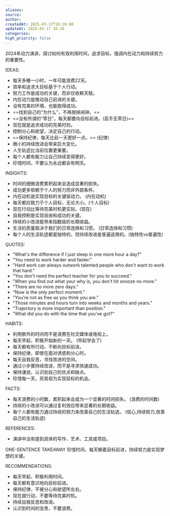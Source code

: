```yaml
---
aliases: 
source: 
author: 
createdAt: 2025-03-17T16:26:00
updateAt: 2025-03-17 16:26
categories: 
high_priority: false
---
```


2024年动力演讲，探讨如何有效利用时间，追求目标，强调内在动力和持续努力的重要性。

IDEAS:

- 每天多睡一小时，一年可能浪费22天。
- 效率和追求大目标基于个人行动。
- 努力工作是成功的关键，而非仅依赖天赋。
- 内在动力是推动自己前进的关键。
- 没有完美的环境，也能取得成功。
- ==找到自己的“为什么”，不再按掉闹钟。==
- ==没有所谓的“零日”，每天都要向目标前进。(高手无零日)==
- 现在就是追求成功的完美时刻。
- 控制分心和欲望，决定自己的行动。
- ==保持纪律，每天比前一天更好一点。==  (纪律)
- 微小的持续改进会带来巨大变化。
- 人生轨迹比当前位置更重要。
- 每个人都有能力让自己持续变得更好。
- 珍惜时间，不要认为永远都会有明天。

INSIGHTS:

- 时间的细微浪费累积起来会造成显著的损失。
- 成功更多依赖于个人的努力而非外部条件。
- 内在动机是实现目标的关键驱动力。 (内在动机)
- 每天都应致力于个人目标，无论大小。(个人目标)
- 现在行动比等待完美时机更实际。(现在)
- 自我控制是实现自由和成功的关键。
- 持续的小改进能带来指数级的长期收益。
- 生活的质量取决于我们的日常选择和习惯。 (日常选择和习惯)
- 每个人的生活轨迹都是独特的，但持续改进是普遍适用的。(独特性vs普遍性)

QUOTES:

- "What's the difference if I just sleep in one more hour a day?"
- "You need to work harder and faster."
- "Hard work can always outwork talented people who don't want to work that hard."
- "You don't need the perfect teacher for you to succeed."
- "When you find out what your why is, you don't hit snooze no more."
- "There are no more zero days."
- "Now is the only perfect moment."
- "You're not as free as you think you are."
- "Those minutes and hours turn into weeks and months and years."
- "Trajectory is more important than position."
- "What did you do with the time that you've got?"

HABITS:

- 利用额外的时间而不是浪费在社交媒体或电视上。
- 每天早起，积极开始新的一天。 (早起学会了)
- 每天都有所行动，不断向目标前进。
- 保持纪律，即使在面对诱惑和分心时。
- 每天自我反思，寻找改进的空间。
- 通过小步骤持续改进，而不是寻求快速成功。
- 保持谦逊，认识到自己的优点和缺点。
- 珍惜每一天，将其视为实现目标的机会。

FACTS:

- 每天浪费的小时数，累积起来会成为一个显著的时间损失。 (浪费的时间数)
- 持续的小改进可以通过复利效应带来显著的长期收益。
- 每个人都有能力通过持续的努力来改善自己的生活轨迹。 (信心,持续努力,改善自己的生活轨迹)

REFERENCES:

- 演讲中没有提到具体的写作、艺术、工具或项目。

ONE-SENTENCE TAKEAWAY
珍惜时间，每天朝着目标前进，持续努力是实现梦想的关键。

RECOMMENDATIONS:

- 每天早起，积极利用时间。
- 每天都有意识地向目标前进。
- 保持纪律，不被分心和欲望所左右。
- 现在就行动，不要等待完美时机。
- 持续自我反思和改进。
- 认识到时间的宝贵，不要浪费。
